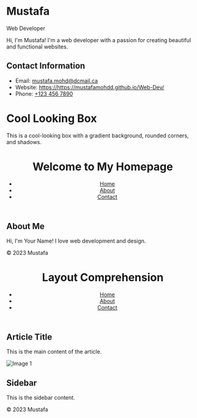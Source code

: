 <!DOCTYPE html>
<html lang="en">
<head>
    <meta charset="utf-8">
    <link rel="stylesheet" href="styles.css">
</head>
<body>
    <h1>Mustafa</h1>
    <div class="job-title">Web Developer</div>
    <p>
        Hi, I'm Mustafa! I'm a web developer with a passion for creating beautiful and functional websites. 
    </p>

   <h2>Contact Information</h2>
    <ul>
        <li>Email: <a href="mailto:mustafa.mohd@dcmail.ca">mustafa.mohd@dcmail.ca</a></li>
        <li>Website: <a href="https://mustafamohdd.github.io/Web-Dev/">https://https://mustafamohdd.github.io/Web-Dev/</a></li>
        <li>Phone: <a href="tel:+1234567890">+123 456 7890</a></li>
    </ul>
</body>
</html>

<!DOCTYPE html>
<html lang="en">
<head>
    <meta charset="utf-8">
    <link rel="stylesheet" href="cool-box.css">
</head>
<body>
    <div class="cool-box">
        <h1>Cool Looking Box</h1>
        <p>This is a cool-looking box with a gradient background, rounded corners, and shadows.</p>
    </div>
</body>
</html>

<!DOCTYPE html>
<html lang="en">
<head>
    <meta charset="utf-8">
    <link rel="stylesheet" href="typesetting.css">
</head>
<body>
    <header>
        <h1>Welcome to My Homepage</h1>
        <nav>
            <ul>
                <li><a href="#">Home</a></li>
                <li><a href="#">About</a></li>
                <li><a href="#">Contact</a></li>
            </ul>
        </nav>
    </header>
    <main>
        <article>
            <h2>About Me</h2>
            <p>Hi, I'm Your Name! I love web development and design.</p>
        </article>
    </main>
    <footer>
        <p>&copy; 2023 Mustafa</p>
    </footer>
</body>
</html>

<!DOCTYPE html>
<html lang="en">
<head>
    <meta charset="utf-8">
    <link rel="stylesheet" href="layout.css">
</head>
<body>
    <header>
        <h1>Layout Comprehension</h1>
        <nav>
            <ul>
                <li><a href="#">Home</a></li>
                <li><a href="#">About</a></li>
                <li><a href="#">Contact</a></li>
            </ul>
        </nav>
    </header>
    <main>
        <article>
            <h2>Article Title</h2>
            <p>This is the main content of the article.</p>
            <img src="image1.jpg" alt="Image 1">
        </article>
        <aside>
            <h2>Sidebar</h2>
            <p>This is the sidebar content.</p>
        </aside>
    </main>
    <footer>
        <p>&copy; 2023 Mustafa</p>
    </footer>
</body>
</html>
